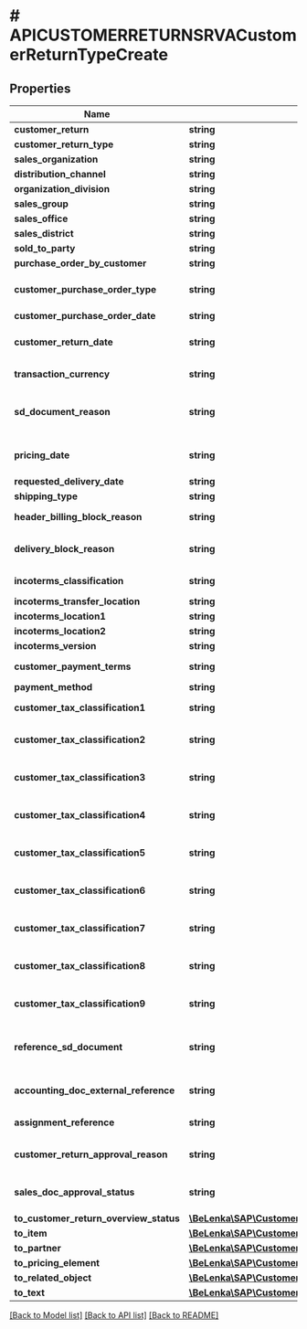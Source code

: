 # # APICUSTOMERRETURNSRVACustomerReturnTypeCreate

## Properties

Name | Type | Description | Notes
------------ | ------------- | ------------- | -------------
**customer_return** | **string** |  |
**customer_return_type** | **string** |  | [optional]
**sales_organization** | **string** |  | [optional]
**distribution_channel** | **string** |  | [optional]
**organization_division** | **string** |  | [optional]
**sales_group** | **string** |  | [optional]
**sales_office** | **string** |  | [optional]
**sales_district** | **string** |  | [optional]
**sold_to_party** | **string** |  | [optional]
**purchase_order_by_customer** | **string** |  | [optional]
**customer_purchase_order_type** | **string** | Customer Purchase Order Type | [optional]
**customer_purchase_order_date** | **string** |  | [optional]
**customer_return_date** | **string** | Document Date (Date Received/Sent) | [optional]
**transaction_currency** | **string** | SD Document Currency | [optional]
**sd_document_reason** | **string** | Order Reason (Reason for the Business Transaction) | [optional]
**pricing_date** | **string** | Date for Pricing and Exchange Rate | [optional]
**requested_delivery_date** | **string** |  | [optional]
**shipping_type** | **string** |  | [optional]
**header_billing_block_reason** | **string** | Billing Block in SD Document | [optional]
**delivery_block_reason** | **string** | Delivery Block (Document Header) | [optional]
**incoterms_classification** | **string** | Incoterms (Part 1) | [optional]
**incoterms_transfer_location** | **string** |  | [optional]
**incoterms_location1** | **string** |  | [optional]
**incoterms_location2** | **string** |  | [optional]
**incoterms_version** | **string** |  | [optional]
**customer_payment_terms** | **string** | Key for Terms of Payment | [optional]
**payment_method** | **string** |  | [optional]
**customer_tax_classification1** | **string** | Alternative Tax Classification | [optional]
**customer_tax_classification2** | **string** | Tax Classification 2 for Customer | [optional]
**customer_tax_classification3** | **string** | Tax Classification 3 for Customer | [optional]
**customer_tax_classification4** | **string** | Tax Classification 4 for Customer | [optional]
**customer_tax_classification5** | **string** | Tax Classification 5 for Customer | [optional]
**customer_tax_classification6** | **string** | Tax Classification 6 for Customer | [optional]
**customer_tax_classification7** | **string** | Tax Classification 7 for Customer | [optional]
**customer_tax_classification8** | **string** | Tax Classification 8 for Customer | [optional]
**customer_tax_classification9** | **string** | Tax Classification 9 for Customer | [optional]
**reference_sd_document** | **string** | Document Number of Reference Document | [optional]
**accounting_doc_external_reference** | **string** | Reference Document Number | [optional]
**assignment_reference** | **string** | Assignment Number | [optional]
**customer_return_approval_reason** | **string** | Approval Request Reason ID | [optional]
**sales_doc_approval_status** | **string** | Document Approval Status | [optional]
**to_customer_return_overview_status** | [**\BeLenka\SAP\CustomerReturn\Model\APICUSTOMERRETURNSRVACustomerReturnOverviewStatusTypeCreate**](APICUSTOMERRETURNSRVACustomerReturnOverviewStatusTypeCreate.md) |  | [optional]
**to_item** | [**\BeLenka\SAP\CustomerReturn\Model\APICUSTOMERRETURNSRVACustomerReturnTypeCreateToItem**](APICUSTOMERRETURNSRVACustomerReturnTypeCreateToItem.md) |  | [optional]
**to_partner** | [**\BeLenka\SAP\CustomerReturn\Model\APICUSTOMERRETURNSRVACustomerReturnTypeCreateToPartner**](APICUSTOMERRETURNSRVACustomerReturnTypeCreateToPartner.md) |  | [optional]
**to_pricing_element** | [**\BeLenka\SAP\CustomerReturn\Model\APICUSTOMERRETURNSRVACustomerReturnTypeCreateToPricingElement**](APICUSTOMERRETURNSRVACustomerReturnTypeCreateToPricingElement.md) |  | [optional]
**to_related_object** | [**\BeLenka\SAP\CustomerReturn\Model\APICUSTOMERRETURNSRVACustomerReturnTypeCreateToRelatedObject**](APICUSTOMERRETURNSRVACustomerReturnTypeCreateToRelatedObject.md) |  | [optional]
**to_text** | [**\BeLenka\SAP\CustomerReturn\Model\APICUSTOMERRETURNSRVACustomerReturnTypeCreateToText**](APICUSTOMERRETURNSRVACustomerReturnTypeCreateToText.md) |  | [optional]

[[Back to Model list]](../../README.md#models) [[Back to API list]](../../README.md#endpoints) [[Back to README]](../../README.md)
